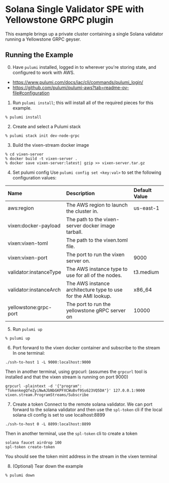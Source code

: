 # Solana Single Validator SPE with Yellowstone GRPC plugin

This example brings up a private cluster containing a single Solana validator running a Yellowstone
GRPC geyser.

## Running the Example

0. Have `pulumi` installed, logged in to wherever you're storing state, and configured to work with AWS.

- https://www.pulumi.com/docs/iac/cli/commands/pulumi_login/
- https://github.com/pulumi/pulumi-aws?tab=readme-ov-file#configuration

1. Run `pulumi install`; this will install all of the required pieces for this example.

```
% pulumi install
```

2. Create and select a Pulumi stack

```
% pulumi stack init dev-node-grpc
```

3. Build the vixen-stream docker image

```
% cd vixen-server
% docker build -t vixen-server .
% docker save vixen-server:latest| gzip >> vixen-server.tar.gz
```
4. Set pulumi config
Use `pulumi config set <key:val>` to set the following configuration values:

| Name                       | Description                                                       | Default Value |
| :------------------------- | :---------------------------------------------------------------- |:------------- |
| aws:region                 | The AWS region to launch the cluster in.                          | us-east-1
| vixen:docker-payload       | The path to the vixen-server docker image tarball.                |
| vixen:vixen-toml           | The path to the vixen.toml file.                                  |
| vixen:vixen-port           | The port to run the vixen server on.                              | 9000
| validator:instanceType     | The AWS instance type to use for all of the nodes.                | t3.medium
| validator:instanceArch     | The AWS instance architecture type to use for the AMI lookup.     | x86_64
| yellowstone:grpc-port      | The port to run the yellowstone gRPC server on                    | 10000

5. Run `pulumi up`

```
% pulumi up
```

6. Port forward to the vixen docker container and subscribe to the stream
In one terminal:
```
./ssh-to-host 1 -L 9000:localhost:9000
```
Then in another terminal, using grpcurl:
(assumes the `grpcurl` tool is installed and that the vixen stream is running on port 9000)
```
grpcurl -plaintext -d '{"program": "TokenkegQfeZyiNwAJbNbGKPFXCWuBvf9Ss623VQ5DA"}' 127.0.0.1:9000 vixen.stream.ProgramStreams/Subscribe
```

7. Create a token
Connect to the remote solana validator. We can port forward to the solana validator and then use the
`spl-token` cli if the local solana cli config is set to use localhost:8899
```
./ssh-to-host 0 -L 8899:localhost:8899
```
Then in another terminal, use the `spl-token` cli to create a token
```
solana faucet airdrop 100
spl-token create-token
```
You should see the token mint address in the stream in the vixen terminal

8. (Optional) Tear down the example

```bash
% pulumi down
```
